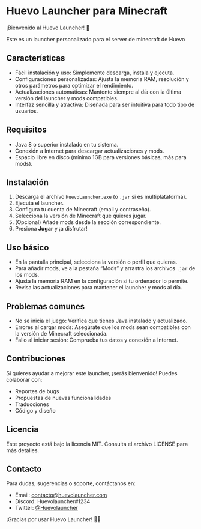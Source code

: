 # Huevo Launcher para Minecraft

¡Bienvenido al Huevo Launcher! 🥚

Este es un launcher personalizado para el server de minecraft de Huevo

## Características

- Fácil instalación y uso: Simplemente descarga, instala y ejecuta.
- Configuraciones personalizadas: Ajusta la memoria RAM, resolución y otros parámetros para optimizar el rendimiento.
- Actualizaciones automáticas: Mantente siempre al día con la última versión del launcher y mods compatibles.
- Interfaz sencilla y atractiva: Diseñada para ser intuitiva para todo tipo de usuarios.

## Requisitos

- Java 8 o superior instalado en tu sistema.
- Conexión a Internet para descargar actualizaciones y mods.
- Espacio libre en disco (mínimo 1GB para versiones básicas, más para mods).

## Instalación

1. Descarga el archivo `HuevoLauncher.exe` (o `.jar` si es multiplataforma).
2. Ejecuta el launcher.
3. Configura tu cuenta de Minecraft (email y contraseña).
4. Selecciona la versión de Minecraft que quieres jugar.
5. (Opcional) Añade mods desde la sección correspondiente.
6. Presiona **Jugar** y ¡a disfrutar!

## Uso básico

- En la pantalla principal, selecciona la versión o perfil que quieras.
- Para añadir mods, ve a la pestaña “Mods” y arrastra los archivos `.jar` de los mods.
- Ajusta la memoria RAM en la configuración si tu ordenador lo permite.
- Revisa las actualizaciones para mantener el launcher y mods al día.

## Problemas comunes

- No se inicia el juego: Verifica que tienes Java instalado y actualizado.
- Errores al cargar mods: Asegúrate que los mods sean compatibles con la versión de Minecraft seleccionada.
- Fallo al iniciar sesión: Comprueba tus datos y conexión a Internet.

## Contribuciones

Si quieres ayudar a mejorar este launcher, ¡serás bienvenido! Puedes colaborar con:

- Reportes de bugs
- Propuestas de nuevas funcionalidades
- Traducciones
- Código y diseño

## Licencia

Este proyecto está bajo la licencia MIT. Consulta el archivo LICENSE para más detalles.

## Contacto

Para dudas, sugerencias o soporte, contáctanos en:

- Email: contacto@huevolauncher.com
- Discord: Huevolauncher#1234
- Twitter: [@Huevolauncher](https://twitter.com/huevolauncher)

¡Gracias por usar Huevo Launcher! 🥚🚀
